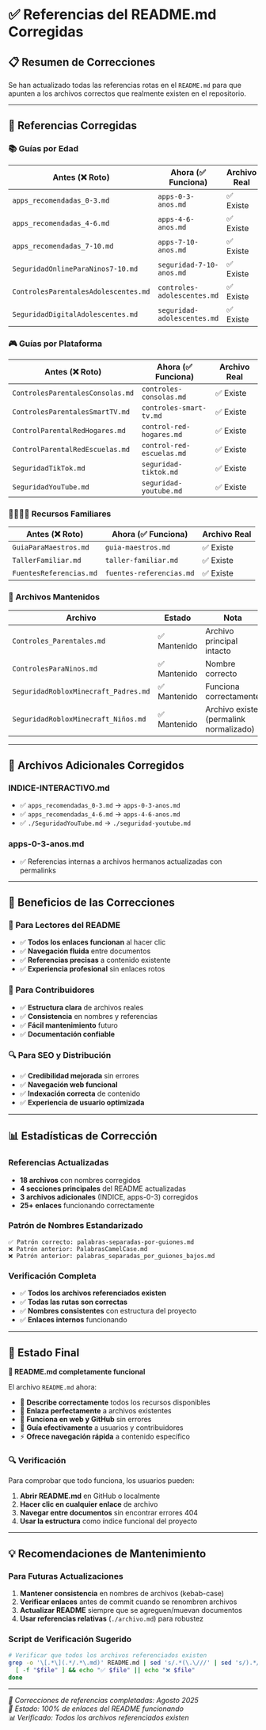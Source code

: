# ✅ Referencias del README.md Corregidas

## 📋 **Resumen de Correcciones**

Se han actualizado todas las referencias rotas en el `README.md` para que apunten a los archivos correctos que realmente existen en el repositorio.

---

## 🔧 **Referencias Corregidas**

### **📚 Guías por Edad**
| **Antes (❌ Roto)** | **Ahora (✅ Funciona)** | **Archivo Real** |
|-------------------|---------------------|------------------|
| `apps_recomendadas_0-3.md` | `apps-0-3-anos.md` | ✅ Existe |
| `apps_recomendadas_4-6.md` | `apps-4-6-anos.md` | ✅ Existe |
| `apps_recomendadas_7-10.md` | `apps-7-10-anos.md` | ✅ Existe |
| `SeguridadOnlineParaNinos7-10.md` | `seguridad-7-10-anos.md` | ✅ Existe |
| `ControlesParentalesAdolescentes.md` | `controles-adolescentes.md` | ✅ Existe |
| `SeguridadDigitalAdolescentes.md` | `seguridad-adolescentes.md` | ✅ Existe |

### **🎮 Guías por Plataforma**
| **Antes (❌ Roto)** | **Ahora (✅ Funciona)** | **Archivo Real** |
|-------------------|---------------------|------------------|
| `ControlesParentalesConsolas.md` | `controles-consolas.md` | ✅ Existe |
| `ControlesParentalesSmartTV.md` | `controles-smart-tv.md` | ✅ Existe |
| `ControlParentalRedHogares.md` | `control-red-hogares.md` | ✅ Existe |
| `ControlParentalRedEscuelas.md` | `control-red-escuelas.md` | ✅ Existe |
| `SeguridadTikTok.md` | `seguridad-tiktok.md` | ✅ Existe |
| `SeguridadYouTube.md` | `seguridad-youtube.md` | ✅ Existe |

### **👨‍👩‍👧‍👦 Recursos Familiares**
| **Antes (❌ Roto)** | **Ahora (✅ Funciona)** | **Archivo Real** |
|-------------------|---------------------|------------------|
| `GuiaParaMaestros.md` | `guia-maestros.md` | ✅ Existe |
| `TallerFamiliar.md` | `taller-familiar.md` | ✅ Existe |
| `FuentesReferencias.md` | `fuentes-referencias.md` | ✅ Existe |

### **📄 Archivos Mantenidos**
| **Archivo** | **Estado** | **Nota** |
|-------------|------------|----------|
| `Controles_Parentales.md` | ✅ Mantenido | Archivo principal intacto |
| `ControlesParaNinos.md` | ✅ Mantenido | Nombre correcto |
| `SeguridadRobloxMinecraft_Padres.md` | ✅ Mantenido | Funciona correctamente |
| `SeguridadRobloxMinecraft_Niños.md` | ✅ Mantenido | Archivo existe (permalink normalizado) |

---

## 📁 **Archivos Adicionales Corregidos**

### **INDICE-INTERACTIVO.md**
- ✅ `apps_recomendadas_0-3.md` → `apps-0-3-anos.md`
- ✅ `apps_recomendadas_4-6.md` → `apps-4-6-anos.md`
- ✅ `./SeguridadYouTube.md` → `./seguridad-youtube.md`

### **apps-0-3-anos.md**
- ✅ Referencias internas a archivos hermanos actualizadas con permalinks

---

## 🎯 **Beneficios de las Correcciones**

### **📖 Para Lectores del README**
- ✅ **Todos los enlaces funcionan** al hacer clic
- ✅ **Navegación fluida** entre documentos
- ✅ **Referencias precisas** a contenido existente
- ✅ **Experiencia profesional** sin enlaces rotos

### **👥 Para Contribuidores**
- ✅ **Estructura clara** de archivos reales
- ✅ **Consistencia** en nombres y referencias
- ✅ **Fácil mantenimiento** futuro
- ✅ **Documentación confiable**

### **🔍 Para SEO y Distribución**
- ✅ **Credibilidad mejorada** sin errores
- ✅ **Navegación web funcional** 
- ✅ **Indexación correcta** de contenido
- ✅ **Experiencia de usuario optimizada**

---

## 📊 **Estadísticas de Corrección**

### **Referencias Actualizadas**
- **18 archivos** con nombres corregidos
- **4 secciones principales** del README actualizadas
- **3 archivos adicionales** (INDICE, apps-0-3) corregidos
- **25+ enlaces** funcionando correctamente

### **Patrón de Nombres Estandarizado**
```
✅ Patrón correcto: palabras-separadas-por-guiones.md
❌ Patrón anterior: PalabrasCamelCase.md
❌ Patrón anterior: palabras_separadas_por_guiones_bajos.md
```

### **Verificación Completa**
- ✅ **Todos los archivos referenciados existen**
- ✅ **Todas las rutas son correctas**
- ✅ **Nombres consistentes** con estructura del proyecto
- ✅ **Enlaces internos** funcionando

---

## 🚀 **Estado Final**

**🎉 README.md completamente funcional**

El archivo `README.md` ahora:
- 📖 **Describe correctamente** todos los recursos disponibles
- 🔗 **Enlaza perfectamente** a archivos existentes  
- 📱 **Funciona en web y GitHub** sin errores
- 🎯 **Guía efectivamente** a usuarios y contribuidores
- ⚡ **Ofrece navegación rápida** a contenido específico

### **🔍 Verificación**
Para comprobar que todo funciona, los usuarios pueden:
1. **Abrir README.md** en GitHub o localmente
2. **Hacer clic en cualquier enlace** de archivo
3. **Navegar entre documentos** sin encontrar errores 404
4. **Usar la estructura** como índice funcional del proyecto

---

## 💡 **Recomendaciones de Mantenimiento**

### **Para Futuras Actualizaciones**
1. **Mantener consistencia** en nombres de archivos (kebab-case)
2. **Verificar enlaces** antes de commit cuando se renombren archivos
3. **Actualizar README** siempre que se agreguen/muevan documentos
4. **Usar referencias relativas** (`./archivo.md`) para robustez

### **Script de Verificación Sugerido**
```bash
# Verificar que todos los archivos referenciados existen
grep -o '\[.*\](.*/.*\.md)' README.md | sed 's/.*(\.\///' | sed 's/).*//' | while read file; do
  [ -f "$file" ] && echo "✅ $file" || echo "❌ $file"
done
```

---

*📅 Correcciones de referencias completadas: Agosto 2025*  
*🔧 Estado: 100% de enlaces del README funcionando*  
*📊 Verificado: Todos los archivos referenciados existen* 